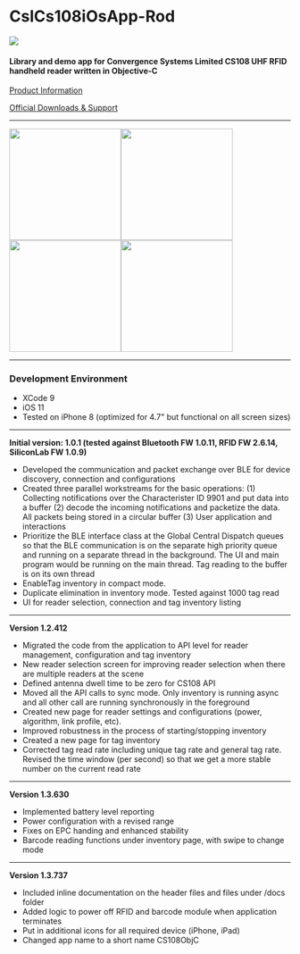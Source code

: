 # CslCs108iOsApp-Rod


<img src="app_img/cs108-1.png" />

#### Library and demo app for Convergence Systems Limited CS108 UHF RFID handheld reader written in Objective-C

[Product Information](https://www.convergence.com.hk/cs108/)

[Official Downloads & Support](https://www.convergence.com.hk/downloads/cs108/)

---

<img src="app_img/Home.png" width="200"/><img src="app_img/Inventory-tag.png" width="200"/><img src="app_img/Inventory-barcode.png" width="200"/><img src="app_img/Settings.png" width="200"/>

---
### Development Environment
- XCode 9
- iOS 11
- Tested on iPhone 8 (optimized for 4.7" but functional on all screen sizes) 

---
**Initial version: 1.0.1 (tested against Bluetooth FW 1.0.11, RFID FW 2.6.14, SiliconLab FW 1.0.9)**

- Developed the communication and packet exchange over BLE for device discovery, connection and configurations
- Created three parallel workstreams for the basic operations: (1) Collecting notifications over the Characterister ID 9901 and put data into a buffer (2) decode the incoming notifications and packetize the data.  All packets being stored in a circular buffer (3) User application and interactions
- Prioritize the BLE interface class at the Global Central Dispatch queues so that the BLE communication is on the separate high priority queue and running on a separate thread in the background.  The UI and main program would be running on the main thread.  Tag reading to the buffer is on its own thread
- EnableTag inventory in compact mode.  
- Duplicate elimination in inventory mode.  Tested against 1000 tag read
- UI for reader selection, connection and tag inventory listing

---

**Version 1.2.412**

- Migrated the code from the application to API level for reader management, configuration and tag inventory
- New reader selection screen for improving reader selection when there are multiple readers at the scene
- Defined antenna dwell time to be zero for CS108 API
- Moved all the API calls to sync mode.  Only inventory is running async and all other call are running synchronously in the foreground
- Created new page for reader settings and configurations (power, algorithm, link profile, etc).
- Improved robustness in the process of starting/stopping inventory
- Created a new page for tag inventory
- Corrected tag read rate including unique tag rate and general tag rate.  Revised the time window (per second) so that we get a more stable number on the current read rate

---

**Version 1.3.630**

- Implemented battery level reporting
- Power configuration with a revised range
- Fixes on EPC handing and enhanced stability 
- Barcode reading functions under inventory page, with swipe to change mode

---

**Version 1.3.737**

- Included inline documentation on the header files and files under /docs folder
- Added logic to power off RFID and barcode module when application terminates
- Put in additional icons for all required device (iPhone, iPad)
- Changed app name to a short name CS108ObjC

